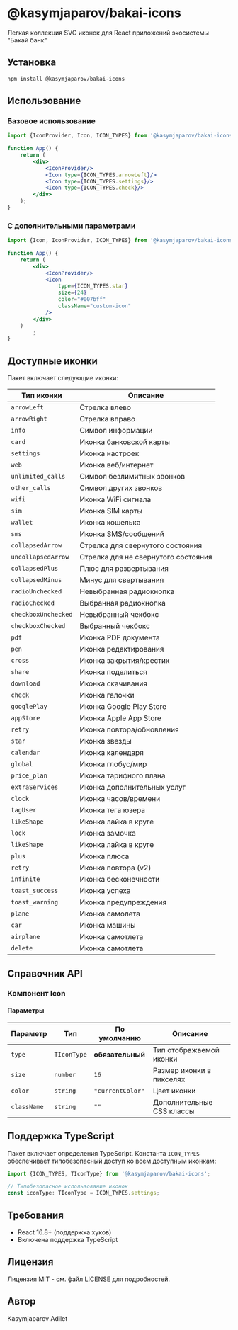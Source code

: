 # @kasymjaparov/bakai-icons

Легкая коллекция SVG иконок для React приложений экосистемы "Бакай банк"

## Установка

```bash
npm install @kasymjaparov/bakai-icons
```

## Использование

### Базовое использование

```jsx
import {IconProvider, Icon, ICON_TYPES} from '@kasymjaparov/bakai-icons';

function App() {
    return (
        <div>
            <IconProvider/>
            <Icon type={ICON_TYPES.arrowLeft}/>
            <Icon type={ICON_TYPES.settings}/>
            <Icon type={ICON_TYPES.check}/>
        </div>
    );
}
```

### С дополнительными параметрами

```jsx
import {Icon, IconProvider, ICON_TYPES} from '@kasymjaparov/bakai-icons';

function App() {
    return (
        <div>
            <IconProvider/>
            <Icon
                type={ICON_TYPES.star}
                size={24}
                color="#007bff"
                className="custom-icon"
            />
        </div>
    )
        ;
}
```

## Доступные иконки

Пакет включает следующие иконки:

| Тип иконки          | Описание                            |
|---------------------|-------------------------------------|
| `arrowLeft`         | Стрелка влево                       |
| `arrowRight`        | Стрелка вправо                      |
| `info`              | Символ информации                   |
| `card`              | Иконка банковской карты             |
| `settings`          | Иконка настроек                     |
| `web`               | Иконка веб/интернет                 |
| `unlimited_calls`   | Символ безлимитных звонков          |
| `other_calls`       | Символ других звонков               |
| `wifi`              | Иконка WiFi сигнала                 |
| `sim`               | Иконка SIM карты                    |
| `wallet`            | Иконка кошелька                     |
| `sms`               | Иконка SMS/сообщений                |
| `collapsedArrow`    | Стрелка для свернутого состояния    |
| `uncollapsedArrow`  | Стрелка для не свернутого состояния |
| `collapsedPlus`     | Плюс для развертывания              |
| `collapsedMinus`    | Минус для свертывания               |
| `radioUnchecked`    | Невыбранная радиокнопка             |
| `radioChecked`      | Выбранная радиокнопка               |
| `checkboxUnchecked` | Невыбранный чекбокс                 |
| `checkboxChecked`   | Выбранный чекбокс                   |
| `pdf`               | Иконка PDF документа                |
| `pen`               | Иконка редактирования               |
| `cross`             | Иконка закрытия/крестик             |
| `share`             | Иконка поделиться                   |
| `download`          | Иконка скачивания                   |
| `check`             | Иконка галочки                      |
| `googlePlay`        | Иконка Google Play Store            |
| `appStore`          | Иконка Apple App Store              |
| `retry`             | Иконка повтора/обновления           |
| `star`              | Иконка звезды                       |
| `calendar`          | Иконка календаря                    |
| `global`            | Иконка глобус/мир                   |
| `price_plan`        | Иконка тарифного плана              |
| `extraServices`     | Иконка дополнительных услуг         |
| `clock`             | Иконка часов/времени                |
| `tagUser`           | Иконка тега юзера                   |
| `likeShape`         | Иконка лайка в круге                |
| `lock`              | Иконка замочка                      |
| `likeShape`         | Иконка лайка в круге                |
| `plus`              | Иконка плюса                        |
| `retry`             | Иконка повтора (v2)                 |
| `infinite`          | Иконка бесконечности                |
| `toast_success`     | Иконка успеха                       |
| `toast_warning`     | Иконка предупреждения               |
| `plane`             | Иконка самолета                     |
| `car`               | Иконка машины                       |
| `airplane`          | Иконка самотлета                    |
| `delete`            | Иконка самотлета                    |
## Справочник API

### Компонент Icon

#### Параметры

| Параметр    | Тип         | По умолчанию     | Описание                  |
|-------------|-------------|------------------|---------------------------|
| `type`      | `TIconType` | **обязательный** | Тип отображаемой иконки   |
| `size`      | `number`    | `16`             | Размер иконки в пикселях  |
| `color`     | `string`    | `"currentColor"` | Цвет иконки               |
| `className` | `string`    | `""`             | Дополнительные CSS классы |

## Поддержка TypeScript

Пакет включает определения TypeScript. Константа `ICON_TYPES` обеспечивает типобезопасный доступ ко всем доступным
иконкам:

```typescript
import {ICON_TYPES, TIconType} from '@kasymjaparov/bakai-icons';

// Типобезопасное использование иконок
const iconType: TIconType = ICON_TYPES.settings;
```

## Требования

- React 16.8+ (поддержка хуков)
- Включена поддержка TypeScript

## Лицензия

Лицензия MIT - см. файл LICENSE для подробностей.

## Автор

Kasymjaparov Adilet
